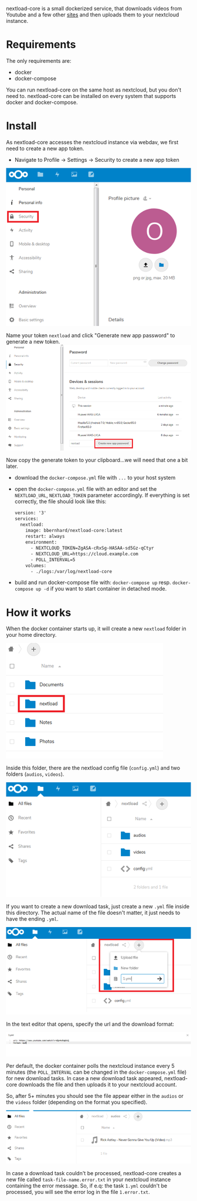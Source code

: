 nextload-core is a small dockerized service, that downloads videos from Youtube and a few other [sites](https://rg3.github.io/youtube-dl/supportedsites.html) and then uploads them to your nextcloud instance.

# Requirements

The only requirements are: 

* docker
* docker-compose

You can run nextload-core on the same host as nextcloud, but you don't need to. nextload-core can be installed on every system that supports docker and docker-compose. 

# Install

As nextload-core accesses the nextcloud instance via webdav, we first need to create a new app token. 

* Navigate to Profile -> Settings -> Security to create a new app token

![Create new token](https://github.com/bbernhard/nextload-core/raw/master/images/create_new_app_token_1.png)


Name your token `nextload` and click "Generate new app password" to generate a new token. 
![Create new token1](https://github.com/bbernhard/nextload-core/raw/master/images/create_new_app_token_2.png)

Now copy the generate token to your clipboard...we will need that one a bit later.




* download the `docker-compose.yml` file with `...` to your host system
* open the `docker-compose.yml` file with an editor and set the `NEXTLOAD_URL`, `NEXTLOAD_TOKEN` parameter accordingly. 
  If everything is set correctly, the file should look like this: 

  ```
  version: '3'
  services:
    nextload:
      image: bbernhard/nextload-core:latest
      restart: always
      environment:
        - NEXTCLOUD_TOKEN=ZgASA-cRxSg-HASAA-sd5Gz-qCtyr
        - NEXTCLOUD_URL=https://cloud.example.com
        - POLL_INTERVAL=5
      volumes:
        - ./logs:/var/log/nextload-core
  ```
* build and run docker-compose file with: `docker-compose up` resp. `docker-compose up -d` if you want to start container in detached mode.


# How it works

When the docker container starts up, it will create a new `nextload` folder in your home directory. 

![New folder in your home directory](https://github.com/bbernhard/nextload-core/raw/master/images/how_it_works_1.png)



Inside this folder, there are the nextload config file (`config.yml`) and two folders (`audios`, `videos`). 

![Folder structure](https://github.com/bbernhard/nextload-core/raw/master/images/folder_structure.png)

If you want to create a new download task, just create a new `.yml` file inside this directory. The actual name of the file doesn't matter, it just needs to have the ending `.yml`. 

![Create new download task](https://github.com/bbernhard/nextload-core/raw/master/images/create_new_download_task.png
)

In the text editor that opens, specify the url and the download format: 

![Create new download task](https://github.com/bbernhard/nextload-core/raw/master/images/create_new_download_task2.png
)



Per default, the docker container polls the nextcloud instance every 5 minutes (the `POLL_INTERVAL` can be changed in the `docker-compose.yml` file) for new download tasks. In case a new download task appeared, nextload-core downloads the file and then uploads it to your nextcloud account. 

So, after 5+ minutes you should see the file appear either in the `audios` or the `videos` folder (depending on the format you specified).

![Download finished](https://github.com/bbernhard/nextload-core/raw/master/images/create_new_download_task3.png
)

In case a download task couldn't be processed, nextload-core creates a new file called `task-file-name.error.txt` in your nextcloud instance containing the error message. So, if e.q: the task `1.yml` couldn't be processed, you will see the error log in the file `1.error.txt`. 





